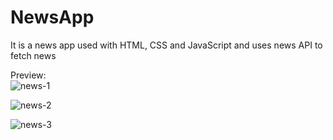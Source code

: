 # NewsApp
It is a news app used with HTML, CSS and JavaScript and uses news API to fetch news  

  Preview:  
  ![news-1](https://github.com/ps28gh/NewsApp/assets/85683350/a9a9bcf7-0ad5-4bc7-8b13-3fc50937b301)

  ![news-2](https://github.com/ps28gh/NewsApp/assets/85683350/c3a90281-4701-48a7-8188-46cf84045863)  

  ![news-3](https://github.com/ps28gh/NewsApp/assets/85683350/c94403fb-d394-421e-ab7e-2ff07ccfbcc5)

